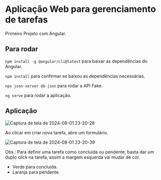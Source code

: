 # Aplicação Web para gerenciamento de tarefas

Primeiro Projeto com Angular. 

## Para rodar

`npm install -g @angular/cli@latest` para baixar as dependências do Angular.

`npm install` para confirmar se baixou as dependências necessárias.

`npx json-server db-json` para rodar a API Fake.

`ng serve` para rodar a aplicação.

## Aplicação


![Captura de tela de 2024-08-01 23-20-28](https://github.com/user-attachments/assets/71671f10-3f6a-48cc-8359-800b83618cb9)

Ao clicar em criar nova tarefa, abre um formulário.

![Captura de tela de 2024-08-01 23-20-39](https://github.com/user-attachments/assets/7fe6dd72-26a9-4ae8-ab2c-ce1367956e8e)

Obs.: Para definir uma tarefa como concluída ou pendente, basta dar um duplo click na tarefa, assim a margem esquerda vai mudar de cor.

- Verde para concluída.
- Laranja para pendente.
